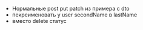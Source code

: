 - Нормальные post put patch из примера c dto
- пекреименовать у user secondName в lastName
- вместо delete статус